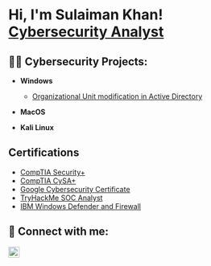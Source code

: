 <h1>Hi, I'm Sulaiman Khan! <br> <a href="https://www.linkedin.com/in/sulaimanbkhan/">Cybersecurity Analyst</a>

  <h2>👨‍💻 Cybersecurity Projects:</h2>

- <b>Windows</b>
  - [Organizational Unit modification in Active Directory](https://github.com/Salrocks/Active-Directory-OUs-modifications/tree/main)
 
  
- <b>MacOS</b>


- <b>Kali Linux</b>
 


<h2> Certifications </h2>

- [CompTIA Security+](http://verify.CompTIA.org)
- [CompTIA CySA+](http://verify.CompTIA.org)
- [Google Cybersecurity Certificate](https://coursera.org/share/a8b654413a7d2fecf23e603f0ef6f51a)
- [TryHackMe SOC Analyst](https://tryhackme-certificates.s3-eu-west-1.amazonaws.com/THM-50EXOJU37O.png)
- [IBM Windows Defender and Firewall](https://coursera.org/share/3f04408fd953b5b919690c26ab37986b)

<h2> 🤳 Connect with me:</h2>


[<img align="left" alt="Salrocks | LinkedIn" width="22px" src="https://cdn.jsdelivr.net/npm/simple-icons@v3/icons/linkedin.svg"/>][linkedin]



[linkedin]:[https://www.linkedin.com/in/sulaimanbkhan/]

<!--

Here are some ideas to get you started:

- 🔭 I’m currently working on ...
- 🌱 I’m currently learning ...
- 👯 I’m looking to collaborate on ...
- 🤔 I’m looking for help with ...
- 💬 Ask me about ...
- 📫 How to reach me: ...
- 😄 Pronouns: ...
- ⚡ Fun fact: ...
-->

